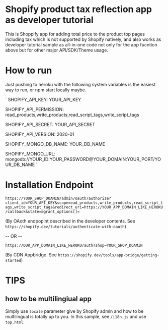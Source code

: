 # Shopify product tax reflection app as developer tutorial
This is Shoppify app for adding total price to the product top pages including tax which is not supported by Shopify natively, and 
also works as developer tutorial sample as all-in-one code not only for the app fucntion above but for other major API/SDK/Theme usage.

# How to run
Just pushing to heroku with the following system variables is the easiest way to run, or npm start locally maybe.

`
SHOPIFY_API_KEY:        YOUR_API_KEY

SHOPIFY_API_PERMISSION: read_products,write_products,read_script_tags,write_script_tags

SHOPIFY_API_SECRET:     YOUR_API_SECRET

SHOPIFY_API_VERSION:    2020-01

SHOPIFY_MONGO_DB_NAME:  YOUR_DB_NAME

SHOPIFY_MONGO_URL:      mongodb://YOUR_ID:YOUR_PASSWORD@YOUR_DOMAIN:YOUR_PORT/YOUR_DB_NAME
`

# Installation Endpoint
`https://YOUR_SHOP_DOAMIN/admin/oauth/authorize?client_id=YOUR_API_KEY&scope=ead_products,write_products,read_script_tags,write_script_tags&redirect_uri=https://YOUR_APP_DOMAIN_LIKE_HEROKU/callback&state=&grant_options[]=` 

(By OAoth endpopint described in the developer contents. See `https://shopify.dev/tutorials/authenticate-with-oauth`)

-- OR --

`https://OUR_APP_DOMAIN_LIKE_HEROKU/auth?shop=YOUR_SHOP_DOAMIN` 

(By CDN Appbridge. See `https://shopify.dev/tools/app-bridge/getting-started`)

# TIPS
## how to be multilingiual app
Simply use `locale` parameter give by Shopify admin and how to be multilingual is totally up to you. 
In this sample, see `/i18n.js` and use `top.html`.
